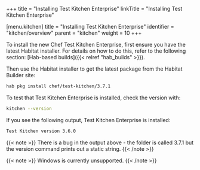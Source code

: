 +++
title = "Installing Test Kitchen Enterprise"
linkTitle = "Installing Test Kitchen Enterprise"

[menu.kitchen]
title = "Installing Test Kitchen Enterprise"
identifier = "kitchen/overview"
parent = "kitchen"
weight = 10
+++

To install the new Chef Test Kitchen Enterprise, first ensure you have the latest Habitat installer. For details on how to do this, refer to the following section: [Hab-based builds]({{< relref "hab_builds" >}}).

Then use the Habitat installer to get the latest package from the Habitat Builder site:

```sh
hab pkg install chef/test-kitchen/3.7.1
```

To test that Test Kitchen Enterprise is installed, check the version with:

```sh
kitchen --version
```

If you see the following output, Test Kitchen Enterprise is installed:

```sh
Test Kitchen version 3.6.0
```

{{< note >}}
There is a bug in the output above - the folder is called 3.7.1 but the version command prints out a static string.
{{< /note >}}

{{< note >}}
Windows is currently unsupported.
{{< /note >}}
